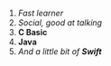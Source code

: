 1. *Fast learner* 
2. *Social, good at talking*
3. **C Basic**
4. **Java**
5. _And a little bit of **Swift**_
